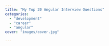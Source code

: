```yaml
---
title: "My Top 20 Angular Interview Questions"
categories:
  - "development"
  - "career"
  - "angular"
cover: "images/cover.jpg"

---
```

